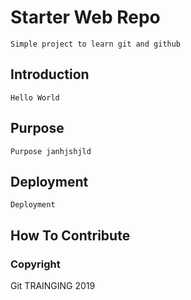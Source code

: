 # Starter Web Repo
	Simple project to learn git and github
## Introduction
	Hello World
## Purpose
	
	Purpose janhjshjld
## Deployment
	Deployment
## How To Contribute

### Copyright

Git TRAINGING 2019